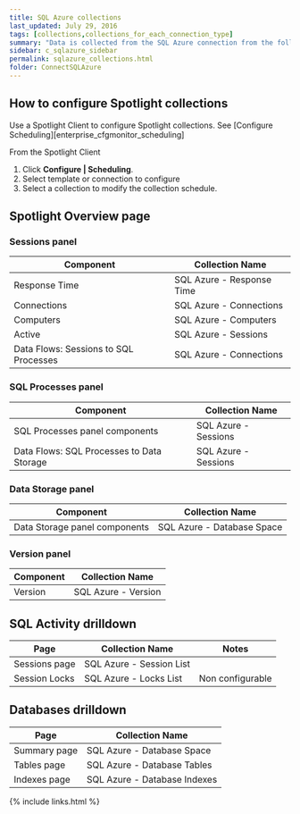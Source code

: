```yaml
---
title: SQL Azure collections
last_updated: July 29, 2016
tags: [collections,collections_for_each_connection_type]
summary: "Data is collected from the SQL Azure connection from the following Spotlight collections."
sidebar: c_sqlazure_sidebar
permalink: sqlazure_collections.html
folder: ConnectSQLAzure
---
```


 



## How to configure Spotlight collections

Use a Spotlight Client to configure Spotlight collections. See [Configure Scheduling][enterprise_cfgmonitor_scheduling]

From the Spotlight Client

1.  Click **Configure \| Scheduling**.
2.  Select template or connection to configure
3.  Select a collection to modify the collection schedule.


## Spotlight Overview page

### Sessions panel

Component | Collection Name
----------|----------------
Response Time | SQL Azure - Response Time
Connections | SQL Azure - Connections
Computers | SQL Azure - Computers
Active | SQL Azure - Sessions
Data Flows: Sessions to SQL Processes | SQL Azure - Connections

### SQL Processes panel

Component | Collection Name
----------|----------------
SQL Processes panel components | SQL Azure - Sessions
Data Flows: SQL Processes to Data Storage | SQL Azure - Sessions

### Data Storage panel

Component | Collection Name
----------|----------------
Data Storage panel components | SQL Azure - Database Space

### Version panel

Component | Collection Name
----------|----------------
Version   | SQL Azure - Version

## SQL Activity drilldown

Page | Collection Name | Notes
----------|------------|------
Sessions page | SQL Azure - Session List |
Session Locks | SQL Azure - Locks List | Non configurable

## Databases drilldown

Page | Collection Name
----------|----------------
Summary page | SQL Azure - Database Space   
Tables page | SQL Azure - Database Tables   
Indexes page | SQL Azure - Database Indexes


{% include links.html %}
